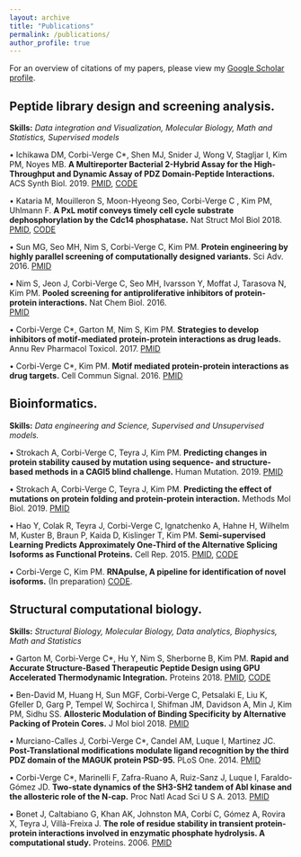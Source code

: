 ```yaml
---
layout: archive
title: "Publications"
permalink: /publications/
author_profile: true
---
```


For an overview of citations of my papers, please view my [Google Scholar profile](https://scholar.google.ca/citations?user=faDYpP8AAAAJ&hl=en).


## Peptide library design and screening analysis. 
  **Skills:** _Data integration and Visualization, Molecular Biology, Math and Statistics, Supervised models_
  
• Ichikawa DM, Corbi-Verge C*, Shen MJ, Snider J, Wong V, Stagljar I, Kim PM, Noyes MB. **A Multireporter Bacterial 2-Hybrid Assay for the High-Throughput and Dynamic Assay of PDZ Domain-Peptide Interactions.** ACS Synth Biol. 2019. 
[PMID](https://www.ncbi.nlm.nih.gov/pubmed/30969105), [CODE](https://gitlab.com/kimlab/ngskit)

• Kataria M, Mouilleron S, Moon-Hyeong Seo,  Corbi-Verge C , Kim PM, Uhlmann F. **A PxL motif conveys timely cell cycle substrate dephosphorylation by the Cdc14 phosphatase.** Nat Struct Mol Biol 2018. 
 [PMID](https://www.ncbi.nlm.nih.gov/pubmed/30455435), [CODE](https://gitlab.com/kimlab/ngskit)

• Sun MG, Seo MH, Nim S, Corbi-Verge C, Kim PM. **Protein engineering by highly parallel screening of computationally designed variants.** Sci Adv. 2016. 
  [PMID](https://www.ncbi.nlm.nih.gov/pubmed/27453948)

• Nim S, Jeon J, Corbi-Verge C, Seo MH, Ivarsson Y, Moffat J, Tarasova N, Kim PM. **Pooled screening for antiproliferative inhibitors of protein-protein interactions.** Nat Chem Biol. 2016.  
  [PMID](https://www.ncbi.nlm.nih.gov/pubmed/26900867)

• Corbi-Verge C*, Garton M, Nim S, Kim PM. **Strategies to develop inhibitors of motif-mediated protein-protein interactions as drug leads.**  Annu Rev Pharmacol Toxicol. 2017. 
  [PMID](https://www.ncbi.nlm.nih.gov/pubmed/27618737)

• Corbi-Verge C*, Kim PM. **Motif mediated protein-protein interactions as drug targets.** Cell Commun Signal.  2016. 
[PMID](https://www.ncbi.nlm.nih.gov/pubmed/26936767)



## Bioinformatics. 
   **Skills:** _Data engineering and Science, Supervised and Unsupervised models._

• Strokach A, Corbi-Verge C, Teyra J, Kim PM. **Predicting changes in protein stability caused by mutation using sequence- and structure-based methods in a CAGI5 blind challenge.** Human Mutation. 2019.
  [PMID](https://www.ncbi.nlm.nih.gov/pubmed/31243847) 
 
• Strokach A, Corbi-Verge C, Teyra J, Kim PM. **Predicting the effect of mutations on protein folding and protein-protein interaction.** Methods Mol Biol. 2019.
  [PMID](https://www.ncbi.nlm.nih.gov/pubmed/30298389)

• Hao Y, Colak R, Teyra J, Corbi-Verge C, Ignatchenko A, Hahne H, Wilhelm M, Kuster B, Braun P, Kaida D, Kislinger T, Kim PM. **Semi-supervised Learning Predicts Approximately One-Third of the Alternative Splicing Isoforms as Functional Proteins.** Cell Rep. 2015. 
  [PMID](https://www.ncbi.nlm.nih.gov/pubmed/26146086), [CODE](https://gitlab.com/kimlab/pulse) 

• Corbi-Verge C, Kim PM. **RNApulse, A pipeline for identification of novel isoforms.** (In preparation)
  [CODE](https://gitlab.com/kimlab/rnapulse).



## Structural computational biology.
   **Skills:** _Structural Biology, Molecular Biology, Data analytics, Biophysics, Math and Statistics_
   
• Garton M,  Corbi-Verge C*, Hu Y, Nim S, Sherborne B,  Kim PM. **Rapid and Accurate Structure‐Based Therapeutic Peptide Design using GPU Accelerated Thermodynamic Integration.** Proteins 2018.
  [PMID](https://www.ncbi.nlm.nih.gov/pubmed/30520126), [CODE](https://gitlab.com/kimlab/rapid) 

• Ben-David M, Huang H, Sun MGF, Corbi-Verge C, Petsalaki E, Liu K, Gfeller D, Garg P, Tempel W, Sochirca I, Shifman JM, Davidson A, Min J, Kim PM, Sidhu SS. **Allosteric Modulation of Binding Specificity by Alternative Packing of Protein Cores.** J Mol biol 2018.
  [PMID](https://www.ncbi.nlm.nih.gov/pubmed/30471255)
  
• Murciano-Calles J, Corbi-Verge C*, Candel AM, Luque I, Martinez JC. **Post-Translational modifications modulate ligand recognition by the third PDZ domain of the MAGUK protein PSD-95.** PLoS One. 2014.
  [PMID](https://www.ncbi.nlm.nih.gov/pubmed/24587199)

• Corbi-Verge C*, Marinelli F, Zafra-Ruano A, Ruiz-Sanz J, Luque I, Faraldo-Gómez JD. **Two-state dynamics of the SH3-SH2 tandem of Abl kinase and the allosteric role of the N-cap.** Proc Natl Acad Sci U S A. 2013.
  [PMID](https://www.ncbi.nlm.nih.gov/pubmed/23959873)

• Bonet J, Caltabiano G, Khan AK, Johnston MA, Corbí C, Gómez A, Rovira X, Teyra J, Villà-Freixa J. **The role of residue stability in transient protein-protein interactions involved in enzymatic phosphate hydrolysis. A computational study.** Proteins. 2006. 
  [PMID](https://www.ncbi.nlm.nih.gov/pubmed/16374872)
